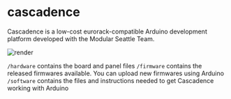 # cascadence
Cascadence is a low-cost eurorack-compatible Arduino development platform developed with the Modular Seattle Team.

![render](https://github.com/cctvfm/cascadence/blob/master/hardware/Cascadence_Render.png)

`/hardware` contains the board and panel files
`/firmware` contains the released firmwares available. You can upload new firmwares using Arduino
`/software` contains the files and instructions needed to get Cascadence working with Arduino
